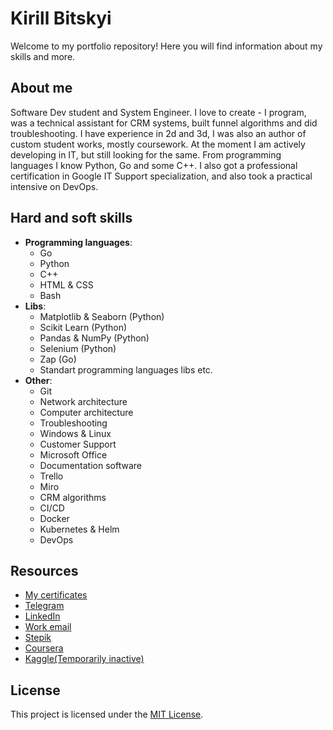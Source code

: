# Kirill Bitskyi

Welcome to my portfolio repository! Here you will find information about my skills and more.

## About me

Software Dev student and System Engineer. I love to create - I program, was a technical assistant for CRM systems, built funnel algorithms and did troubleshooting. I have experience in 2d and 3d, I was also an author of custom student works, mostly coursework. At the moment I am actively developing in IT, but still looking for the same. From programming languages I know Python, Go and some C++. I also got a professional certification in Google IT Support specialization, and also took a practical intensive on DevOps.

<!-- ## Project categories

### [Название проекта 1](ссылка на проект)

Описание проекта 1.

![Пример изображения](ссылка на изображение)

### [Название проекта 2](ссылка на проект)

Описание проекта 2.

![Пример изображения](ссылка на изображение)

...
-->

## Hard and soft skills

- **Programming languages**:
  - Go
  - Python
  - C++
  - HTML & CSS
  - Bash
- **Libs**:
  - Matplotlib & Seaborn (Python)
  - Scikit Learn (Python)
  - Pandas & NumPy (Python)
  - Selenium (Python)
  - Zap (Go)
  - Standart programming languages libs etc.
- **Other**:
  - Git
  - Network architecture
  - Computer architecture
  - Troubleshooting
  - Windows & Linux
  - Customer Support
  - Microsoft Office
  - Documentation software
  - Trello
  - Miro
  - CRM algorithms
  - CI/CD
  - Docker
  - Kubernetes & Helm
  - DevOps

## Resources

- [My certificates](https://drive.google.com/drive/folders/1dRkaWjAHm9nySfKVy2tW9alOoPzE5Y5b?usp=sharing)
- [Telegram](https://t.me/OneMinEpowMinX)
- [LinkedIn](https://www.linkedin.com/in/kirill-bitskyi-025672284/)
- [Work email](nobusymaile@gmail.com)
- [Stepik](https://stepik.org/users/292738716/profile)
- [Coursera](https://www.coursera.org/user/83427ca96d65acb519e57ae4c5aa49d7)
- [Kaggle(Temporarily inactive)](https://www.kaggle.com/oneminepowminx)

## License

This project is licensed under the [MIT License](https://github.com/1minEpowMinX/1minEpowMinX/blob/main/LICENSE).



<!--
**1minEpowMinX/1minEpowMinX** is a ✨ _special_ ✨ repository because its `README.md` (this file) appears on your GitHub profile.

Here are some ideas to get you started:

- 🔭 I’m currently working on ...
- 🌱 I’m currently learning ...
- 👯 I’m looking to collaborate on ...
- 🤔 I’m looking for help with ...
- 💬 Ask me about ...
- 📫 How to reach me: ...
- 😄 Pronouns: ...
- ⚡ Fun fact: ...
-->
